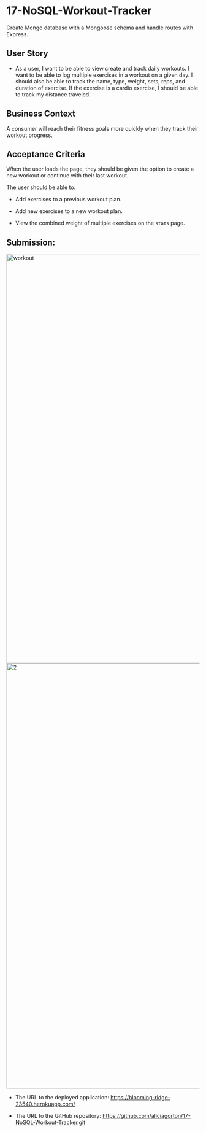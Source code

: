 # 17-NoSQL-Workout-Tracker

Create Mongo database with a Mongoose schema and handle routes with Express.

## User Story

* As a user, I want to be able to view create and track daily workouts. I want to be able to log multiple exercises in a workout on a given day. I should also be able to track the name, type, weight, sets, reps, and duration of exercise. If the exercise is a cardio exercise, I should be able to track my distance traveled.

## Business Context

A consumer will reach their fitness goals more quickly when they track their workout progress.

## Acceptance Criteria

When the user loads the page, they should be given the option to create a new workout or continue with their last workout.

The user should be able to:

  * Add exercises to a previous workout plan.

  * Add new exercises to a new workout plan.

  * View the combined weight of multiple exercises on the `stats` page.

## Submission:

<img width="1067" alt="workout" src="https://user-images.githubusercontent.com/66084311/97618298-132abe80-19dc-11eb-825a-86828833719b.png">

<img width="1109" alt="2" src="https://user-images.githubusercontent.com/66084311/97618420-3b1a2200-19dc-11eb-9956-3e838c64af8e.png">


* The URL to the deployed application: https://blooming-ridge-23540.herokuapp.com/

* The URL to the GitHub repository: https://github.com/aliciagorton/17-NoSQL-Workout-Tracker.git
